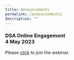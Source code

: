 ```yaml
---
title: Announcements
permalink: /announcements/
description: ""
---
```

### DSA Online Engagement <br>4 May 2023

Please [click](https://moe-singapore.zoom.us/j/83633236912) to join the webinar.
